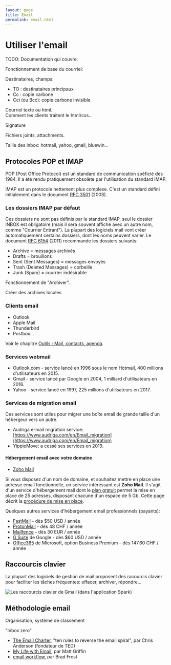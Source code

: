 ```yaml
---
layout: page
title: Email
permalink: email.html
---
```


# Utiliser l'email

TODO: Documentation qui couvre:

Fonctionnement de base du courriel:

Destinataires, champs: 

* TO : destinataires principaux
* Cc : copie carbone
* Cci (ou Bcc): copie carbone invisible

Courriel texte ou html.  
Comment les clients traitent le html/css...

Signature

Fichiers joints, attachments.

Taille des inbox: hotmail, yahoo, gmail, bluewin...

## Protocoles POP et IMAP

POP (Post Office Protocol) est un standard de communication spéficié dès 1984. Il a été rendu pratiquement obsolète par l'utilisation du standard IMAP.

IMAP est un protocole nettement plus complexe. C'est un standard défini initialement dans le document [RFC 3501](https://tools.ietf.org/html/rfc3501) (2003).

### Les dossiers IMAP par défaut

Ces dossiers ne sont pas définis par le standard IMAP, seul le dossier INBOX est obligatoire (mais il sera souvent affiché avec un autre nom, comme "Courrier Entrant"). La plupart des logiciels mail vont créer automatiquement certains dossiers, dont les noms peuvent varier. Le document [RFC 6154](https://tools.ietf.org/html/rfc6154) (2011) recommande les dossiers suivants:

- Archive = messages archivés
- Drafts = brouillons
- Sent (Sent Messages) = messages envoyés
- Trash (Deleted Messages) = corbeille
- Junk (Spam) = courrier indésirable

Fonctionnement de "Archiver".

Créer des archives locales

### Clients email 

* Outlook
* Apple Mail
* Thunderbird
* Postbox...

Voir le chapitre [Outils : Mail, contacts, agenda](https://cours-web.ch/outils/mail.html).

### Services webmail

- Outlook.com - service lancé en 1996 sous le nom Hotmail, 400 millions d'utilisateurs en 2015.
- Gmail - service lancé par Google en 2004, 1 milliard d'utilisateurs en 2016.
- Yahoo - service lancé en 1997, 225 millions d'utilisateurs en 2017.

### Services de migration email

Ces services sont utiles pour migrer une boîte email de grande taille d'un hébergeur vers un autre. 

* Audriga e-mail migration service: [https://www.audriga.com/en/Email_migration](https://www.audriga.com/en/Email_migration)
* YippieMove: a cessé ses services en 2019.

#### Hébergement email avec votre domaine

- [Zoho Mail](https://www.zoho.eu/mail/)

Si vous disposez d'un nom de domaine, et souhaitez mettre en place une adresse email fonctionnelle, un service intéressant est **Zoho Mail**. Il s'agit d'un service d'hébergement mail dont le [plan gratuit](https://www.zoho.eu/workplace/pricing.html?src=zmail) permet la mise en place de 25 adresses, disposant chacune d'un espace de 5 Gb. Cette page décrit la [procédure de mise en place](https://www.zoho.eu/mail/help/adminconsole/email-hosting-setup.html).

Quelques autres services d'hébergement email professionnels (payants):

* [FastMail](https://www.fastmail.com/) - dès $50 USD / année
* [ProtonMail](https://protonmail.com/) - dès 48 CHF / année
* [Mailfence](https://mailfence.com/) - dès 30 EUR / année
* [G Suite](https://gsuite.google.com/) de Google - dès $60 USD / année
* [Office365](https://products.office.com/en/business/teamwork/business-email) de Microsoft, option Business Premium - dès 147.60 CHF / année

## Raccourcis clavier

La plupart des logiciels de gestion de mail proposent des racourcis clavier pour faciliter les tâches fréquentes: effacer, archiver, répondre...

![Les raccourcis clavier de Gmail (dans l'application Spark)](img/gmail-shortuts.png)

## Méthodologie email

Organisation, système de classement

"Inbox zero"

- [The Email Charter](http://www.emailcharter.org/), "ten rules to reverse the email spiral", par Chris Anderson (fondateur de TED)
- [My Life with Email](http://alistapart.com/column/my-life-with-email), par Matt Griffin
- [email workflow](http://bradfrost.com/blog/post/email-workflow/), par Brad Frost